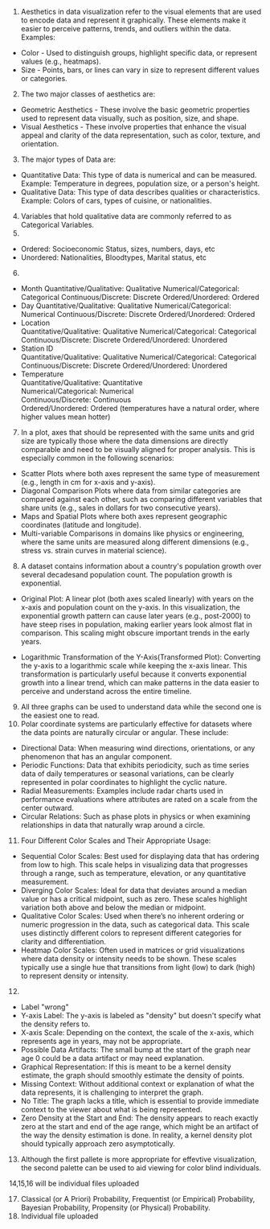 1. Aesthetics in data visualization refer to the visual elements that are used to encode data and represent it graphically. These elements make it easier to perceive patterns, trends, and outliers within the data. Examples: 
* Color - Used to distinguish groups, highlight specific data, or represent values (e.g., heatmaps).  
* Size - Points, bars, or lines can vary in size to represent different values or categories.  
2. The two major classes of aesthetics are: 
* Geometric Aesthetics - These involve the basic geometric properties used to represent data visually, such as position, size, and shape.  
* Visual Aesthetics - These involve properties that enhance the visual appeal and clarity of the data representation, such as color, texture, and orientation.
3. The major types of Data are: 
* Quantitative Data: This type of data is numerical and can be measured. Example: Temperature in degrees, population size, or a person's height.  
* Qualitative Data: This type of data describes qualities or characteristics. Example: Colors of cars, types of cuisine, or nationalities.  
4. Variables that hold qualitative data are commonly referred to as Categorical Variables.
5. 
* Ordered: Socioeconomic Status, sizes, numbers, days, etc
* Unordered: Nationalities, Bloodtypes, Marital status, etc
6. 
* Month
Quantitative/Qualitative: Qualitative
Numerical/Categorical: Categorical
Continuous/Discrete: Discrete
Ordered/Unordered: Ordered
* Day
Quantitative/Qualitative: Qualitative
Numerical/Categorical: Numerical
Continuous/Discrete: Discrete
Ordered/Unordered: Ordered  
* Location  
Quantitative/Qualitative: Qualitative
Numerical/Categorical: Categorical
Continuous/Discrete: Discrete
Ordered/Unordered: Unordered 
* Station ID  
Quantitative/Qualitative: Qualitative
Numerical/Categorical: Categorical
Continuous/Discrete: Discrete
Ordered/Unordered: Unordered
* Temperature  
Quantitative/Qualitative: Quantitative  
Numerical/Categorical: Numerical  
Continuous/Discrete: Continuous  
Ordered/Unordered: Ordered (temperatures have a natural order, where higher values mean hotter)
7. In a plot, axes that should be represented with the same units and grid size are typically those where the data dimensions are directly comparable and need to be visually aligned for proper analysis. This is especially common in the following scenarios:
* Scatter Plots where both axes represent the same type of measurement (e.g., length in cm for x-axis and y-axis).
* Diagonal Comparison Plots where data from similar categories are compared against each other, such as comparing different variables that share units (e.g., sales in dollars for two consecutive years).
* Maps and Spatial Plots where both axes represent geographic coordinates (latitude and longitude).
* Multi-variable Comparisons in domains like physics or engineering, where the same units are measured along different dimensions (e.g., stress vs. strain curves in material science).

8. A dataset contains information about a country's population growth over several decadesand population count. The population growth is exponential.
* Original Plot: A linear plot (both axes scaled linearly) with years on the x-axis and population count on the y-axis. In this visualization, the exponential growth pattern can cause later years (e.g., post-2000) to have steep rises in population, making earlier years look almost flat in comparison. This scaling might obscure important trends in the early years.

* Logarithmic Transformation of the Y-Axis(Transformed Plot): Converting the y-axis to a logarithmic scale while keeping the x-axis linear. This transformation is particularly useful because it converts exponential growth into a linear trend, which can make patterns in the data easier to perceive and understand across the entire timeline.

9. All three graphs can be used to understand data while the second one is the easiest one to read.
10. Polar coordinate systems are particularly effective for datasets where the data points are naturally circular or angular. These include:
* Directional Data: When measuring wind directions, orientations, or any phenomenon that has an angular component.
* Periodic Functions: Data that exhibits periodicity, such as time series data of daily temperatures or seasonal variations, can be clearly represented in polar coordinates to highlight the cyclic nature.
* Radial Measurements: Examples include radar charts used in performance evaluations where attributes are rated on a scale from the center outward.
* Circular Relations: Such as phase plots in physics or when examining relationships in data that naturally wrap around a circle.

11. Four Different Color Scales and Their Appropriate Usage:
* Sequential Color Scales: Best used for displaying data that has ordering from low to high. This scale helps in visualizing data that progresses through a range, such as temperature, elevation, or any quantitative measurement.
* Diverging Color Scales: Ideal for data that deviates around a median value or has a critical midpoint, such as zero. These scales highlight variation both above and below the median or midpoint.
* Qualitative Color Scales: Used when there’s no inherent ordering or numeric progression in the data, such as categorical data. This scale uses distinctly different colors to represent different categories for clarity and differentiation.
* Heatmap Color Scales: Often used in matrices or grid visualizations where data density or intensity needs to be shown. These scales typically use a single hue that transitions from light (low) to dark (high) to represent density or intensity.

12.
* Label "wrong"
* Y-axis Label: The y-axis is labeled as "density" but doesn't specify what the density refers to.
* X-axis Scale: Depending on the context, the scale of the x-axis, which represents age in years, may not be appropriate.
* Possible Data Artifacts: The small bump at the start of the graph near age 0 could be a data artifact or may need explanation.
* Graphical Representation: If this is meant to be a kernel density estimate, the graph should smoothly estimate the density of points.
* Missing Context: Without additional context or explanation of what the data represents, it is challenging to interpret the graph. 
* No Title: The graph lacks a title, which is essential to provide immediate context to the viewer about what is being represented.
* Zero Density at the Start and End: The density appears to reach exactly zero at the start and end of the age range, which might be an artifact of the way the density estimation is done. In reality, a kernel density plot should typically approach zero asymptotically.  

13. Although the first pallete is more appropriate for effevtive visualization, the second palette can be used to aid viewing for color blind individuals.  

14,15,16 will be individual files uploaded

17. Classical (or A Priori) Probability, Frequentist (or Empirical) Probability, Bayesian Probability, Propensity (or Physical) Probability.
18. Individual file uploaded


